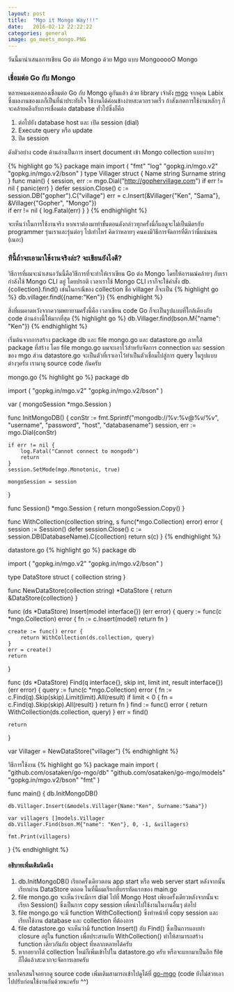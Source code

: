 ```yaml
---
layout: post
title:  "Mgo it Mongo Way!!!"
date:   2016-02-12 22:22:22
categories: general
image: go_meets_mongo.PNG
---
```


วันนี้มานำเสนอการเขียน Go ต่อ Mongo ด้วย Mgo แบบ MongooooO Mongo
<!--more-->

### เชื่อมต่อ Go กับ Mongo
หลายคนคงเคยลองเชื่อมต่อ Go กับ Mongo ดูกันแล้ว ด้วย library เจ้าดัง [mgo] จากคุณ Labix ซึ่งผลงานของแกก็เป็นที่น่าประทับใจ ใช้งานได้ค่อนข้างง่ายสะดวกรวดเร็ว 
ถ้าสังเกตการใช้งานหลักๆ ก็จะคล้ายคลึงกับการเชื่อมต่อ database ทั่วไปซึ่งก็คือ

1. ต่อไปยัง database host และ เปิด session (dial)
2. Execute query หรือ update
3. ปิด session

ดังตัวอย่าง code ด้านล่างเป็นการ insert document เข้า Mongo collection แบบง่ายๆ 

{% highlight go %}
package main
import (
        "fmt"
	    "log"
        "gopkg.in/mgo.v2"
        "gopkg.in/mgo.v2/bson"
)
type Villager struct {
        Name string
        Surname string
}
func main() {
        session, err := mgo.Dial("http://gophervillage.com")
        if err != nil {
            panic(err)
        }
        defer session.Close()
        c := session.DB("gopher").C("village")
        err = c.Insert(&Villager{"Ken", "Sama"},
	               &Villager{"Gopher", "Mongo"})	               
        if err != nil {
            log.Fatal(err)
        }
}
{% endhighlight %}

จะเห็นว่าในการใช้งานจริง หากเราต้องมาทำขั้นตอนดังกล่าวทุกครั้งนี่ก็แลดูจะไม่เป็นมิตรกับ programmer รุ่นเราและรุ่นต่อๆ ไปเท่าไหร่
คิดว่าหลายๆ คนคงมีวิธีการจัดการที่ดีกว่านี่แน่นอน (เนอะ)  


### ทีนี้ถ้าจะเอามาใช้งานจริงล่ะ? จะเขียนยังไงดี?
วิธีการที่ผมจะนำเสนอวันนี้คือวิธีการที่จะทำให้เราเขียน Go ต่อ Mongo โดยให้อารมณ์คล้ายๆ กับเรากำลังใช้ Mongo CLI อยู่
โดยปรกติ เวลาเราใช้ Mongo CLI เราก็จะใช้คำสั่ง db.{collection}.find() เช่นในกรณีของ collection ชื่อ villager ก็จะเป็น
{% highlight go %}
db.villager.find({name:"Ken"})
{% endhighlight %}

สิ่งที่ผมคาดหวังจากความพยายามครั้งนี้คือ เวลาเขียน code Go ก็จะเป็นรูปแบบที่ใกล้เคียงกับ code ด้านล่างนี้ให้มากที่สุด
{% highlight go %}
db.Villager.find(bson.M{"name": "Ken"})
{% endhighlight %}

เริ่มต้นจากการสร้าง package db และ file mongo.go และ datastore.go ภายใต้ package ที่สร้าง
โดย file mongo.go ผมจะเอาไว้สำหรับจัดการ connection และ session ของ mgo ส่วน datastore.go จะเป็นตัวที่เราเอาไว้ทำเป็นตัวเชื่อมไปสู่การ query ในรูปแบบต่างๆครับ เรามาดู source code กันครับ

mongo.go 
{% highlight go %}
package db

import (
	"gopkg.in/mgo.v2"
	"gopkg.in/mgo.v2/bson"
)

var (
	mongoSession *mgo.Session
)

func InitMongoDB() {
	conStr := fmt.Sprintf("mongodb://%v:%v@%v/%v", "username", "password", "host", "databasename")
	session, err := mgo.Dial(conStr)

	if err != nil {
		log.Fatal("Cannot connect to mongodb")
		return
	}
	session.SetMode(mgo.Monotonic, true)

	mongoSession = session
}

func Session() *mgo.Session {
	return mongoSession.Copy()
}

func WithCollection(collection string, s func(*mgo.Collection) error) error {
	session := Session()
	defer session.Close()
	c := session.DB(DatabaseName).C(collection)
	return s(c)
}
{% endhighlight %}

datastore.go
{% highlight go %}
package db

import (
	"gopkg.in/mgo.v2"
	"gopkg.in/mgo.v2/bson"
)

type DataStore struct {
	collection string
}

func NewDataStore(collection string) *DataStore {
	return &DataStore{collection}
}

func (ds *DataStore) Insert(model interface{}) (err error) {
	query := func(c *mgo.Collection) error {
		fn := c.Insert(model)
		return fn
	}

	create := func() error {
		return WithCollection(ds.collection, query)
	}
	err = create()
	return
}

func (ds *DataStore) Find(q interface{}, skip int, limit int, result interface{}) (err error) {
	query := func(c *mgo.Collection) error {
		fn := c.Find(q).Skip(skip).Limit(limit).All(result)
		if limit < 0 {
			fn = c.Find(q).Skip(skip).All(result)
		}
		return fn
	}
	find := func() error {
		return WithCollection(ds.collection, query)
	}
	err = find()

	return
}

var Villager = NewDataStore("villager")
{% endhighlight %}

วิธีการใช้งาน
{% highlight go %}
package main
import (
	"github.com/osataken/go-mgo/db"
	"github.com/osataken/go-mgo/models"
	"gopkg.in/mgo.v2/bson"
	"fmt"
)

func main() {
	db.InitMongoDB()

	db.Villager.Insert(&models.Villager{Name:"Ken", Surname:"Sama"})

	var villagers []models.Villager
	db.Villager.Find(bson.M{"name": "Ken"}, 0, -1, &villagers)

	fmt.Print(villagers)
}
{% endhighlight %}

#### อธิบายเพิ่มเติมนิดนึง
1. db.InitMongoDB() เรียกครั้งเดียวตอน app start หรือ web server start หลังจากนั้นเรียกผ่าน DataStore ตลอด ในที่นี้ผมเรียกที่บรรทัดแรกของ main.go
2. file mongo.go จะเห็นว่าจะมีการ dial ไปที่ Mongo Host เพียงครั้งเดียวหลังจากนั้นจะเรียก Session() ซึ่งเป็นการ copy session เพื่อนำไปใช้งานในงานอื่นๆ ต่อไป
3. file mongo.go จะมี function WithCollection() ซึ่งทำหน้าที่ copy session และเรียกใช้งาน database และ collection ที่ต้องการ
4. file datastore.go จะเห็นว่ามี function Insert() กับ Find() ซึ่งเป็นการแอบทำ closure อยู่ใน function เพื่อประสานกับ WithCollection() ทำให้สามารถสร้าง function เดียวกันกับ object ที่หลากหลายได้ครับ
5. หากอยากได้ collection ใหม่ก็เพิ่มเข้าไปใน datastore.go ครับ หรือจะแยกมาเป็นอีก file ก็ได้แล้วสะดวกจะจัดการเลยครับ


หากใครสนใจอยากดู source code เพิ่มเติมสามารถเข้าไปดูได้ที่ [go-mgo]
(code ยังไม่สวยเอาไปปรับก่อนใช้งานกันด้วยนะครับ ^^)

[mgo]: https://labix.org/mgo
[go-mgo]: https://github.com/osataken/go-mgo
